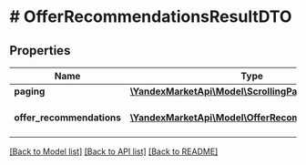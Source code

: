 # # OfferRecommendationsResultDTO

## Properties

Name | Type | Description | Notes
------------ | ------------- | ------------- | -------------
**paging** | [**\YandexMarketApi\Model\ScrollingPagerDTO**](ScrollingPagerDTO.md) |  | [optional]
**offer_recommendations** | [**\YandexMarketApi\Model\OfferRecommendationDTO[]**](OfferRecommendationDTO.md) | Страница списка товаров. |

[[Back to Model list]](../../README.md#models) [[Back to API list]](../../README.md#endpoints) [[Back to README]](../../README.md)
